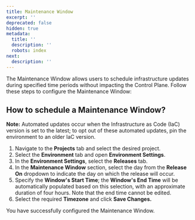 ```yaml
---
title: Maintenance Window
excerpt: ''
deprecated: false
hidden: true
metadata:
  title: ''
  description: ''
  robots: index
next:
  description: ''
---
```

The Maintenance Window allows users to schedule infrastructure updates during specified time periods without impacting the Control Plane. Follow these steps to configure the Maintenance Window:

## How to schedule a Maintenance Window?

**Note:** Automated updates occur when the Infrastructure as Code (IaC) version is set to the latest; to opt out of these automated updates, pin the environment to an older IaC version.

1. Navigate to the **Projects** tab and select the desired project.
2. Select the **Environment** tab and open **Environment Settings**.
3. In the **Environment Settings**, select the **Releases** tab.
4. In the **Maintenance Window** section, select the day from the **Release On** dropdown to indicate the day on which the release will occur.
5. Specify the **Window's Start Time**; the **Window's End Time** will be automatically populated based on this selection, with an approximate duration of four hours. Note that the end time cannot be edited.
6. Select the required **Timezone** and click **Save Changes.**

You have successfully configured the Maintenance Window.